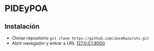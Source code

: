 # PIDEyPOA

## Instalación
- Clonar repositorio `git clone https://github.com/JoseRazo/uts.git`
- Abrir navegador y entrar a URL [127.0.0.1:8000](http://127.0.0.1:8000)

